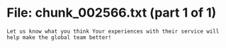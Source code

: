 ﻿# File: chunk_002566.txt (part 1 of 1)
```
Let us know what you think Your experiences with their service will help make the global team better!
```

